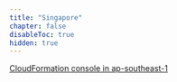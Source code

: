 ```yaml
---
title: "Singapore"
chapter: false
disableToc: true
hidden: true
---
```


[CloudFormation console in ap-southeast-1](https://console.aws.amazon.com/cloudformation/home?region=ap-southeast-1#/stacks/new?stackName=vpc-tm-infra-setup&templateURL=https://net410-workshop-us-west-2.s3-us-west-2.amazonaws.com/aws-vpc-tm-pub-single-az-all-builtin.yaml)
